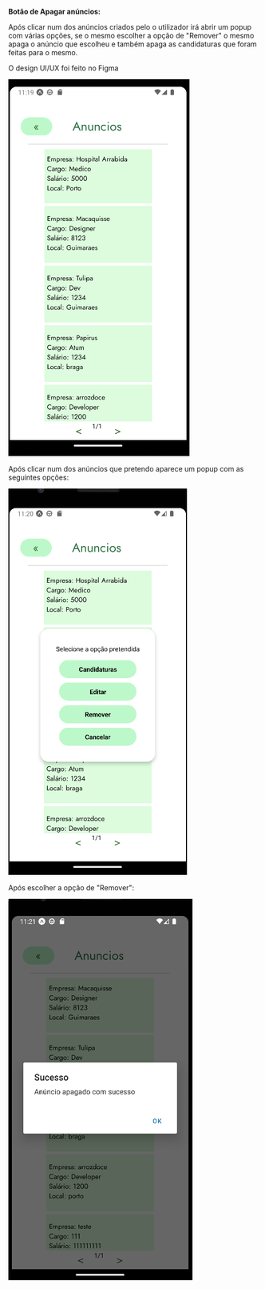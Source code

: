 **Botão de Apagar anúncios:**

Após clicar num dos anúncios criados pelo o utilizador irá abrir um popup com várias opções, se o mesmo escolher a opção de "Remover" o mesmo apaga o anúncio que escolheu e também apaga as candidaturas que foram feitas para o mesmo.

O design UI/UX foi feito no Figma



![image.png](../../../.attachments/image-94816a3e-5818-4095-b6b8-2d71ae529462.png)

Após clicar num dos anúncios que pretendo aparece um popup com as seguintes opções:

 ![image.png](../../../.attachments/image-b9bc34a0-4ce3-4fa0-9c42-e38c16751998.png)

Após escolher a opção de "Remover":

![image.png](../../../.attachments/image-1e20d8b0-0618-490a-b148-6cc07b5527c7.png)


